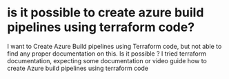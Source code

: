
# is it possible to create azure build pipelines using terraform code?

I want to Create Azure Build pipelines using Terraform code, but not able to find any proper documentation on this. Is it possible ?
I tried terraform documentation, expecting some documentation or video guide how to create Azure build pipelines using terraform code

        